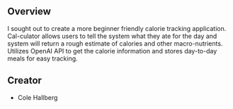 ## Overview

I sought out to create a more beginner friendly calorie tracking application. Cal-culator allows users to tell the system what they ate for the day and system will return a rough estimate of calories and other macro-nutrients. Utilizes OpenAI API to get the calorie information and stores day-to-day meals for easy tracking.

## Creator

- Cole Hallberg